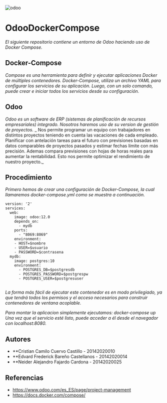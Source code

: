 ![odoo](https://user-images.githubusercontent.com/31807256/57650844-606d6300-7591-11e9-880d-f982be50c2ed.png)
# OdooDockerCompose
_El siguiente repositorio contiene un entorno de Odoo haciendo uso de Docker Compose._

## Docker-Compose
_Compose es una herramienta para definir y ejecutar aplicaciones Docker de múltiples contenedores. Docker-Compose, utiliza un archivo YAML para configurar los servicios de su aplicación. Luego, con un solo comando, puede crear e iniciar todos los servicios desde su configuración._

## Odoo 
_Odoo es un software de ERP (sistemas de planificación de recursos empresariales) integrado. Nosotros haremos uso de su version de gestión de proyectos._
_ Nos permite programar un equipo con trabajadores en distintos proyectos teniendo en cuenta las vacaciones de cada empleado. Planificar con antelación tareas para el futuro con previsiones basadas en datos comparables de proyectos pasados y estimar fechas límite con más precisión. Ademas compara previsiones con hojas de horas reales para aumentar la rentabilidad. Esto nos permite optimizar el rendimiento de nuestro proyecto._
## Procedimiento 
_Primero hemos de crear una configuración de Docker-Compose, la cual llamaremos docker-compose.yml como se muestra a continuación._
      
```
version: '2'
services:
  web:
    image: odoo:12.0
    depends_on:
      - mydb
    ports:
      - "8069:8069"
    environment:
    - HOST=$nombre
    - USER=$usuario
    - PASSWORD=$contrasena
  mydb:
    image: postgres:10
    environment:
      - POSTGRES_DB=$postgresdb
      - POSTGRES_PASSWORD=$postgrespw
      - POSTGRES_USER=$postgresuser
      
```
_La forma más fácil de ejecutar este contenedor es en modo privilegiado, ya que tendrá todos los permisos y el acceso necesarios para construir contenedores de ventana acoplable._

_Para montar la aplicacion simplemente ejecutamos: docker-compose up Una vez que el servicio esté listo, puede acceder a él desde el navegador con localhost:8080._

## Autores 

* **Cristian Camilo Cuervo Castillo - 20142020010
* **Edvard Frederick Bareño Castellanos - 20142020014
* **Neider Alejandro Fajardo Cardona - 20142020025

## Referencias
* https://www.odoo.com/es_ES/page/project-management
* https://docs.docker.com/compose/
